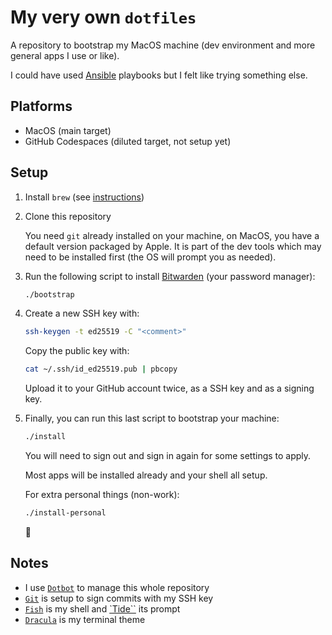 # My very own `dotfiles`

A repository to bootstrap my MacOS machine (dev environment and more general apps I use or like).

I could have used [Ansible](https://www.ansible.com/) playbooks but I felt like trying something else.

## Platforms

- MacOS (main target)
- GitHub Codespaces (diluted target, not setup yet)

## Setup

1. Install `brew` (see [instructions](https://brew.sh))

1. Clone this repository

   You need `git` already installed on your machine, on MacOS, you have a default version packaged by Apple. It is part of the dev tools which may need to be installed first (the OS will prompt you as needed).

2. Run the following script to install [Bitwarden](https://bitwarden.com/) (your password manager):

   ```sh
   ./bootstrap
   ```

3. Create a new SSH key with:

   ```sh
   ssh-keygen -t ed25519 -C "<comment>"
   ```

   Copy the public key with:

   ```sh
   cat ~/.ssh/id_ed25519.pub | pbcopy
   ```

   Upload it to your GitHub account twice, as a SSH key and as a signing key.

4. Finally, you can run this last script to bootstrap your machine:

   ```sh
   ./install
   ```

   You will need to sign out and sign in again for some settings to apply.

   Most apps will be installed already and your shell all setup.

   For extra personal things (non-work):

   ```sh
   ./install-personal
   ```

   🤘

## Notes

- I use [`Dotbot`](https://github.com/anishathalye/dotbot) to manage this whole repository
- [`Git`](https://git-scm.com/doc) is setup to sign commits with my SSH key
- [`Fish`](https://fishshell.com/) is my shell and [`Tide``](https://github.com/IlanCosman/tide) its prompt
- [`Dracula`](https://draculatheme.com/) is my terminal theme
